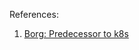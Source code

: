 References:

1. [Borg: Predecessor to k8s](https://kubernetes.io/blog/2015/04/borg-predecessor-to-kubernetes/)
